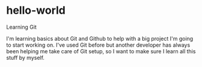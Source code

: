 # hello-world
Learning Git

I'm learning basics about Git and Github to help with a big project I'm going to start working on.  I've used Git before but another developer has always been helping me take care of Git setup, so I want to make sure I learn all this stuff by myself.

